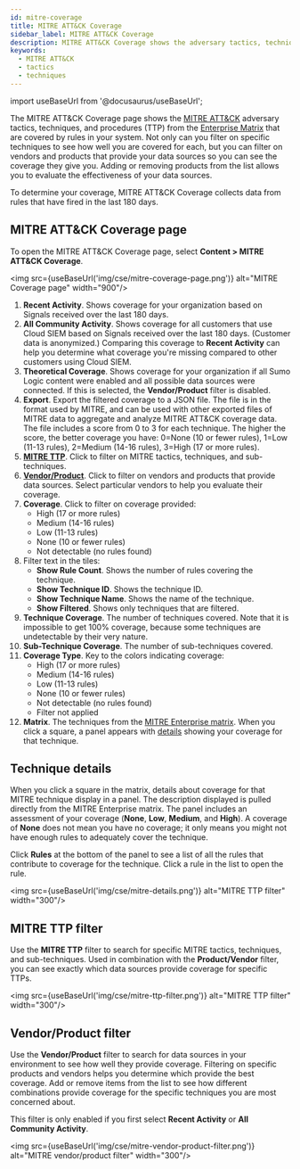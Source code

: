 ```yaml
---
id: mitre-coverage
title: MITRE ATT&CK Coverage
sidebar_label: MITRE ATT&CK Coverage
description: MITRE ATT&CK Coverage shows the adversary tactics, techniques, and procedures covered by rules based on your data sources.  
keywords:
  - MITRE ATT&CK
  - tactics
  - techniques
---
```


import useBaseUrl from '@docusaurus/useBaseUrl';

The MITRE ATT&CK Coverage page shows the [MITRE ATT&CK](https://attack.mitre.org/) adversary tactics, techniques, and procedures (TTP) from the [Enterprise Matrix](https://attack.mitre.org/matrices/enterprise/) that are covered by rules in your system. Not only can you filter on specific techniques to see how well you are covered for each, but you can filter on vendors and products that provide your data sources so you can see the coverage they give you. Adding or removing products from the list allows you to evaluate the effectiveness of your data sources.

To determine your coverage, MITRE ATT&CK Coverage collects data from rules that have fired in the last 180 days. 

## MITRE ATT&CK Coverage page

To open the MITRE ATT&CK Coverage page, select **Content > MITRE ATT&CK Coverage**.

<img src={useBaseUrl('img/cse/mitre-coverage-page.png')} alt="MITRE Coverage page" width="900"/>

1. **Recent Activity**. Shows coverage for your organization based on Signals received over the last 180 days. 
1. **All Community Activity**. Shows coverage for all customers that use Cloud SIEM based on Signals received over the last 180 days. (Customer data is anonymized.) Comparing this coverage to **Recent Activity** can help you determine what coverage you're missing compared to other customers using Cloud SIEM.
1. **Theoretical Coverage**. Shows coverage for your organization if all Sumo Logic content were enabled and all possible data sources were connected. If this is selected, the **Vendor/Product** filter is disabled.
1. **Export**. Export the filtered coverage to a JSON file. The file is in the format used by MITRE, and can be used with other exported files of MITRE data to aggregate and analyze MITRE ATT&CK coverage data. The file includes a score from 0 to 3 for each technique. The higher the score, the better coverage you have: 0=None (10 or fewer rules), 1=Low (11-13 rules), 2=Medium (14-16 rules), 3=High (17 or more rules). 
1. [**MITRE TTP**](#mitre-ttp-filter). Click to filter on MITRE tactics, techniques, and sub-techniques. 
1. [**Vendor/Product**](#vendorproduct-filter). Click to filter on vendors and products that provide data sources. Select particular vendors to help you evaluate their coverage. 
1. **Coverage**. Click to filter on coverage provided:
   * High (17 or more rules) 
   * Medium (14-16 rules)
   * Low (11-13 rules)
   * None (10 or fewer rules)
   * Not detectable (no rules found)
1. Filter text in the tiles:
   * **Show Rule Count**. Shows the number of rules covering the technique.
   * **Show Technique ID**. Shows the technique ID. 
   * **Show Technique Name**. Shows the name of the technique.
   * **Show Filtered**. Shows only techniques that are filtered.
1. **Technique Coverage**. The number of techniques covered. Note that it is impossible to get 100% coverage, because some techniques are undetectable by their very nature.
1. **Sub-Technique Coverage**. The number of sub-techniques covered.
1. **Coverage Type**. Key to the colors indicating coverage:
   * High (17 or more rules) 
   * Medium (14-16 rules)
   * Low (11-13 rules)
   * None (10 or fewer rules)
   * Not detectable (no rules found)
   * Filter not applied
1. **Matrix**. The techniques from the [MITRE Enterprise matrix](https://attack.mitre.org/matrices/enterprise/). When you click a square, a panel appears with [details](#technique-details) showing your coverage for that technique.

## Technique details

When you click a square in the matrix, details about coverage for that MITRE technique display in a panel. The description displayed is pulled directly from the MITRE Enterprise matrix. The panel includes an assessment of your coverage (**None**, **Low**, **Medium**, and **High**). A coverage of **None** does not mean you have no coverage; it only means you might not have enough rules to adequately cover the technique.

Click **Rules** at the bottom of the panel to see a list of all the rules that contribute to coverage for the technique. Click a rule in the list to open the rule. 

<img src={useBaseUrl('img/cse/mitre-details.png')} alt="MITRE TTP filter" width="300"/>

## MITRE TTP filter

Use the **MITRE TTP** filter to search for specific MITRE tactics, techniques, and sub-techniques. Used in combination with the **Product/Vendor** filter, you can see exactly which data sources provide coverage for specific TTPs. 

<img src={useBaseUrl('img/cse/mitre-ttp-filter.png')} alt="MITRE TTP filter" width="300"/>

## Vendor/Product filter

Use the **Vendor/Product** filter to search for data sources in your environment to see how well they provide coverage. Filtering on specific products and vendors helps you determine which provide the best coverage. Add or remove items from the list to see how different combinations provide coverage for the specific techniques you are most concerned about.

This filter is only enabled if you first select **Recent Activity** or **All Community Activity**.  

<img src={useBaseUrl('img/cse/mitre-vendor-product-filter.png')} alt="MITRE vendor/product filter" width="300"/>
